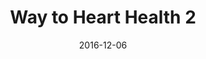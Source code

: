 ---
title: Way to Heart Health 2
articlename: >-
  Physician attitudes toward participating in a financial incentive program for LDL reduction are associated with patient outcomes
date: 2016-12-06
summary: >-
  In primary care practices, shared financial incentives for physicians and patients, but not incentives to physicians or patients alone, resulted in a statistically significant difference in reduction of LDL-C levels at 12 months. This reduction was modest, however, and further information is needed to understand whether this approach represents good value
authors: >-
  Tianyu Liu, David A.Asch, Kevin G.Volpp, Jingsan Zhu, Wenli Wang, Andrea B.Troxel, Aderinola Adejare, Darra D.Finnerty, Karen Hoffer, Judy A.Shea
source: 'http://www.sciencedirect.com/science/article/pii/S221307641630001X'
journal: Healthcare
---